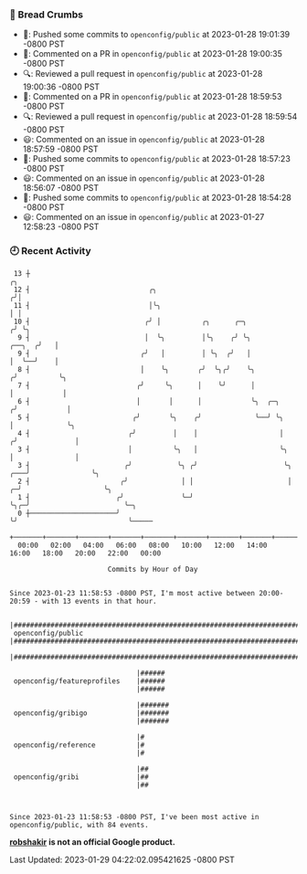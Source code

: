 ### 🍞 Bread Crumbs

 * 🚢: Pushed some commits to `openconfig/public` at 2023-01-28 19:01:39 -0800 PST
 * 💬: Commented on a PR in  `openconfig/public` at 2023-01-28 19:00:35 -0800 PST
 * 🔍: Reviewed a pull request in  `openconfig/public` at 2023-01-28 19:00:36 -0800 PST
 * 💬: Commented on a PR in  `openconfig/public` at 2023-01-28 18:59:53 -0800 PST
 * 🔍: Reviewed a pull request in  `openconfig/public` at 2023-01-28 18:59:54 -0800 PST
 * 😃: Commented on an issue in `openconfig/public` at 2023-01-28 18:57:59 -0800 PST
 * 🚢: Pushed some commits to `openconfig/public` at 2023-01-28 18:57:23 -0800 PST
 * 😃: Commented on an issue in `openconfig/public` at 2023-01-28 18:56:07 -0800 PST
 * 🚢: Pushed some commits to `openconfig/public` at 2023-01-28 18:54:28 -0800 PST
 * 😃: Commented on an issue in `openconfig/public` at 2023-01-27 12:58:23 -0800 PST

### 🕘 Recent Activity
```
 13 ┼                                                                                     ╭╮
 12 ┤                             ╭╮                                                     ╭╯│
 11 ┤                             │╰╮                                                    │ │
 10 ┤                            ╭╯ │          ╭╮      ╭─╮                              ╭╯ ╰╮
  9 ┤                            │  ╰╮         │╰╮    ╭╯ ╰╮                      ╭──╮  ╭╯   │
  9 ┤                           ╭╯   │         │ ╰╮  ╭╯   │                      │  ╰──╯    │
  8 ┤                           │    ╰╮       ╭╯  ╰╮╭╯    ╰╮                    ╭╯          ╰╮
  7 ┤                          ╭╯     ╰╮      │    ╰╯      │                    │            │
  6 ┤                          │       │      │            ╰╮  ╭─╮             ╭╯            │
  5 ┤                         ╭╯       ╰╮    ╭╯             ╰──╯ ╰╮            │             ╰╮
  4 ┤                        ╭╯         │    │                    │           ╭╯              │
  3 ┤                        │          ╰╮   │                    ╰╮          │               │
  3 ┤                       ╭╯           ╰╮ ╭╯                     ╰╮     ╭───╯               ╰╮
  2 ┤                      ╭╯             │ │                       │   ╭─╯                    ╰╮
  1 ┤                     ╭╯              ╰─╯                       ╰╮╭─╯                       ╰─╮
  0 ┼─────────────────────╯                                          ╰╯                           ╰─────
    +───────+───────+───────+───────+───────+───────+───────+───────+───────+───────+───────+───────+────
  00:00   02:00   04:00   06:00   08:00   10:00   12:00   14:00   16:00   18:00   20:00   22:00   00:00   

						Commits by Hour of Day


Since 2023-01-23 11:58:53 -0800 PST, I'm most active between 20:00-20:59 - with 13 events in that hour.

```



```
                               |####################################################################################
 openconfig/public             |####################################################################################
                               |####################################################################################

                               |######
 openconfig/featureprofiles    |######
                               |######

                               |#######
 openconfig/gribigo            |#######
                               |#######

                               |#
 openconfig/reference          |#
                               |#

                               |##
 openconfig/gribi              |##
                               |##



Since 2023-01-23 11:58:53 -0800 PST, I've been most active in openconfig/public, with 84 events.

```
**[robshakir](mailto:robjs@google.com) is not an official Google product.**  


Last Updated: 2023-01-29 04:22:02.095421625 -0800 PST
